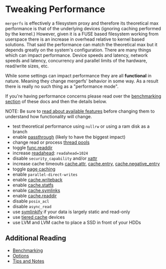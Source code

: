 # Tweaking Performance

`mergerfs` is effectively a filesystem proxy and therefore its
theoretical max performance is that of the underlying devices
(ignoring caching performed by the kernel.) However, given it is a
FUSE based filesystem working from userspace there is an increase in
overhead relative to kernel based solutions. That said the performance
can match the theoretical max but it depends greatly on the system's
configuration. There are many things which can impact
performance. Device speeds and latency, network speeds and latency,
concurrency and parallel limits of the hardware, read/write sizes,
etc.

While some settings can impact performance they are all **functional**
in nature. Meaning they change mergerfs' behavior in some way. As a
result there is really no such thing as a "performance mode".

If you're having performance concerns please read over the
[benchmarking section](benchmarking.md) of these docs and then the
details below.

NOTE: Be sure to [read about available features](config/options.md)
before changing them to understand how functionality will change.

* test theoretical performance using `nullrw` or using a ram disk as a
  branch
* enable [passthrough](config/passthrough.md) (likely to have the
  biggest impact)
* change read or process [thread pools](config/threads.md)
* toggle [func.readdir](config/func_readdir.md)
* increase [readahead](config/readahead.md): `readahead=1024`
* disable `security_capability` and/or [xattr](config/xattr.md)
* increase cache timeouts [cache.attr](config/cache.md#cacheattr),
  [cache.entry](config/cache.md#cacheentry),
  [cache.negative_entry](config/cache.md#cachenegative_entry)
* toggle [page caching](config/cache.md#cachefiles)
* enable `parallel-direct-writes`
* enable [cache.writeback](config/cache.md#cachewriteback)
* enable [cache.statfs](config/cache.md#cachestatfs)
* enable [cache.symlinks](config/cache.md#cachesymlinks)
* enable [cache.readdir](config/cache.md#cachereaddir)
* disable `posix_acl`
* disable `async_read`
* use [symlinkify](config/symlinkify.md) if your data is largely
  static and read-only
* use [tiered cache](extended_usage_patterns.md) devices
* use LVM and LVM cache to place a SSD in front of your HDDs


## Additional Reading

* [Benchmarking](benchmarking.md)
* [Options](config/options.md)
* [Tips and Notes](tips_notes.md)
